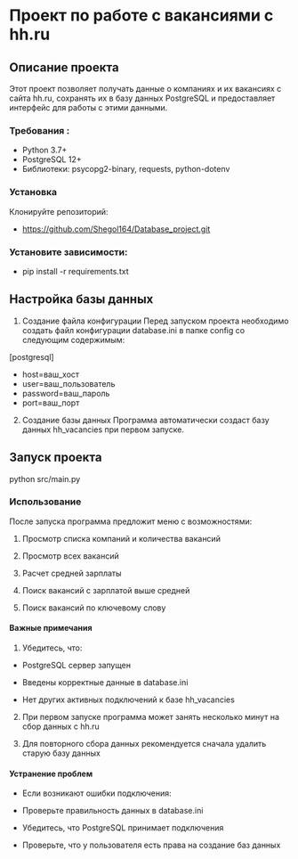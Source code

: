 # Проект по работе с вакансиями с hh.ru

## Описание проекта

Этот проект позволяет получать данные о компаниях и их вакансиях с сайта hh.ru, сохранять их в базу данных PostgreSQL и
предоставляет интерфейс для работы с этими данными.

### Требования :

- Python 3.7+
- PostgreSQL 12+
- Библиотеки: psycopg2-binary, requests, python-dotenv

### Установка

Клонируйте репозиторий:

- https://github.com/Shegol164/Database_project.git

### Установите зависимости:

- pip install -r requirements.txt

## Настройка базы данных

1. Создание файла конфигурации
   Перед запуском проекта необходимо создать файл конфигурации database.ini в папке config со следующим содержимым:

  [postgresql]
- host=ваш_хост
- user=ваш_пользователь
- password=ваш_пароль
- port=ваш_порт


2. Создание базы данных
   Программа автоматически создаст базу данных hh_vacancies при первом запуске.

## Запуск проекта
python src/main.py
### Использование
После запуска программа предложит меню с возможностями:

1. Просмотр списка компаний и количества вакансий

2. Просмотр всех вакансий

3. Расчет средней зарплаты

4. Поиск вакансий с зарплатой выше средней

5. Поиск вакансий по ключевому слову

#### Важные примечания
1. Убедитесь, что:

- PostgreSQL сервер запущен

- Введены корректные данные в database.ini

- Нет других активных подключений к базе hh_vacancies

2. При первом запуске программа может занять несколько минут на сбор данных с hh.ru

3. Для повторного сбора данных рекомендуется сначала удалить старую базу данных

#### Устранение проблем
- Если возникают ошибки подключения:

- Проверьте правильность данных в database.ini

- Убедитесь, что PostgreSQL принимает подключения

- Проверьте, что у пользователя есть права на создание баз данных